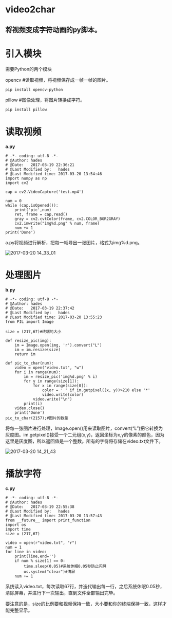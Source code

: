# video2char

## 将视频变成字符动画的py脚本。

# 引入模块

需要Python的两个模块

opencv #读取视频，将视频保存成一帧一帧的图片。

```python
pip install opencv-python
```

pillow #图像处理，将图片转换成字符。

```python
pip install pillow
```



# 读取视频

**a.py**

```
# -*- coding: utf-8 -*-
# @Author: hades
# @Date:   2017-03-19 22:36:21
# @Last Modified by:   hades
# @Last Modified time: 2017-03-20 13:54:46
import numpy as np
import cv2

cap = cv2.VideoCapture('test.mp4')

num = 0
while (cap.isOpened()):
    print('pic',num)
    ret, frame = cap.read()
    gray = cv2.cvtColor(frame, cv2.COLOR_BGR2GRAY)
    cv2.imwrite("img%d.png" % num, frame)
    num += 1
print('Done')

```

a.py将视频进行解析，把每一帧导出一张图片，格式为img%d.png。

![2017-03-20 14_33_01](https://oavi5ezjr.qnssl.com/wp-content/uploads/2017/03/2017-03-20-14_33_01.gif)

# 处理图片

**b.py**

```
# -*- coding: utf-8 -*-
# @Author: hades
# @Date:   2017-03-19 22:37:42
# @Last Modified by:   hades
# @Last Modified time: 2017-03-20 13:55:23
from PIL import Image

size = (217,67)#终端的大小

def resize_pic(img):
    im = Image.open(img, 'r').convert("L")
    im = im.resize(size)
    return im

def pic_to_char(num):
    video = open("video.txt", "w")
    for i in range(num):
        im = resize_pic('img%d.png' % i)
        for y in range(size[1]):
            for x in range(size[0]):
                color = ' ' if im.getpixel((x, y))>210 else '*' 
                video.write(color)
            video.write("\n")
        print(i)
    video.close()
    print('Done')
pic_to_char(2157);#图片的数量

```

将每一张图片进行处理，Image.open()用来读取图片，convert(“L”)把它转换为灰度图。im.getpixel()接受一个二元组(x,y)，返回坐标为x,y的像素的颜色，因为这里是灰度图，所以返回值是一个整数。所有的字符将存储在video.txt文件下。

![2017-03-20 14_21_43](https://oavi5ezjr.qnssl.com/wp-content/uploads/2017/03/2017-03-20-14_21_43.gif)

# 播放字符

**c.py**

```
# -*- coding: utf-8 -*-
# @Author: hades
# @Date:   2017-03-19 22:55:38
# @Last Modified by:   hades
# @Last Modified time: 2017-03-20 13:57:43
from __future__ import print_function
import os
import time
size = (217,67)

video = open(r"video.txt", "r")
num = 1
for line in video:
    print(line,end='')
    if num % size[1] == 0:
        time.sleep(0.05)#系统休眠0.05秒防止闪屏
        os.system("clear")#清屏
    num += 1

```

 

系统读入video.txt，每次读取67行，并迭代输出每一行，之后系统休眠0.05秒，清除屏幕，并进行下一次输出，直到文件全部输出完毕。

要注意的是，size的比例要和视频保持一致，大小要和你的终端保持一致，这样才能完整显示。




